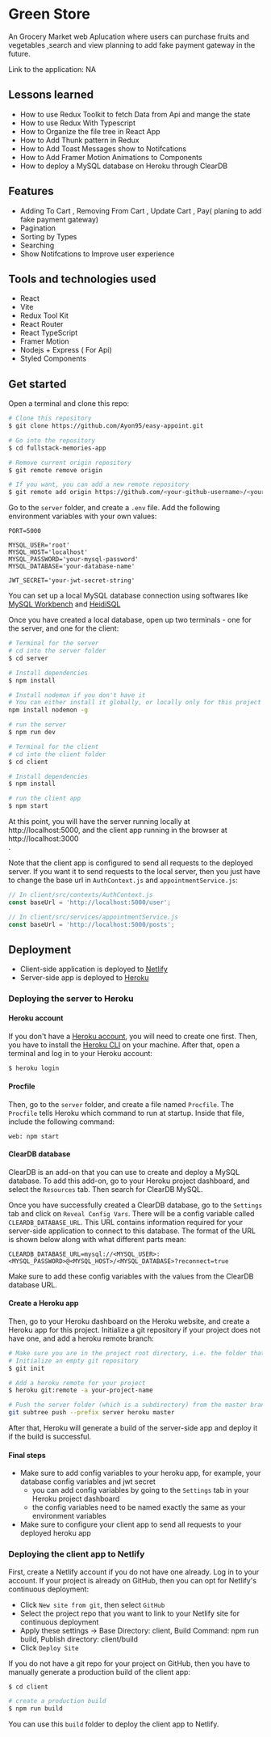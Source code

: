# Green Store

An Grocery Market web Aplucation where users can purchase fruits and vegetables ,search and view
planning to add fake payment gateway in the future.

Link to the application: NA


## Lessons learned

- How to use Redux Toolkit to fetch Data from Api and mange the state
- How to use Redux With Typescript
- How to Organize the file tree in React App
- How to Add Thunk pattern in Redux
- How to Add Toast Messages show to Notifcations
- How to Add Framer Motion Animations to Components
- How to deploy a MySQL database on Heroku through ClearDB

## Features

- Adding To Cart , Removing From Cart , Update Cart , Pay( planing to add fake payment gateway)
- Pagination
- Sorting by Types
- Searching
- Show Notifcations to Improve user experience

## Tools and technologies used

- React 
- Vite
- Redux Tool Kit
- React Router
- React TypeScript
- Framer Motion
- Nodejs + Express ( For Api)
- Styled Components


## Get started

Open a terminal and clone this repo:

```bash
# Clone this repository
$ git clone https://github.com/Ayon95/easy-appoint.git

# Go into the repository
$ cd fullstack-memories-app

# Remove current origin repository
$ git remote remove origin

# If you want, you can add a new remote repository
$ git remote add origin https://github.com/<your-github-username>/<your-repo-name>.git
```

Go to the `server` folder, and create a `.env` file. Add the following environment variables with your own values:

```dosini
PORT=5000

MYSQL_USER='root'
MYSQL_HOST='localhost'
MYSQL_PASSWORD='your-mysql-password'
MYSQL_DATABASE='your-database-name'

JWT_SECRET='your-jwt-secret-string'
```

You can set up a local MySQL database connection using softwares like [MySQL Workbench](https://www.mysql.com/products/workbench/) and [HeidiSQL](https://www.heidisql.com/)<br />

Once you have created a local database, open up two terminals - one for the server, and one for the client:

```bash
# Terminal for the server
# cd into the server folder
$ cd server

# Install dependencies
$ npm install

# Install nodemon if you don't have it
# You can either install it globally, or locally only for this project (remove the -g flag)
npm install nodemon -g

# run the server
$ npm run dev
```

```bash
# Terminal for the client
# cd into the client folder
$ cd client

# Install dependencies
$ npm install

# run the client app
$ npm start
```

At this point, you will have the server running locally at http://localhost:5000, and the client app running in the browser at http://localhost:3000<br />.

Note that the client app is configured to send all requests to the deployed server. If you want it to send requests to the local server, then you just have to change the base url in `AuthContext.js` and `appointmentService.js`:

```js
// In client/src/contexts/AuthContext.js
const baseUrl = 'http://localhost:5000/user';
```

```js
// In client/src/services/appointmentService.js
const baseUrl = 'http://localhost:5000/posts';
```

## Deployment

- Client-side application is deployed to [Netlify](https://netlify.com/)<br />
- Server-side app is deployed to [Heroku](https://www.heroku.com/home)

### Deploying the server to Heroku

#### Heroku account

If you don't have a [Heroku account](https://signup.heroku.com/), you will need to create one first. Then, you have to install the [Heroku CLI](https://devcenter.heroku.com/articles/heroku-cli) on your machine. After that, open a terminal and log in to your Heroku account:

```bash
$ heroku login
```

#### Procfile

Then, go to the `server` folder, and create a file named `Procfile`. The `Procfile` tells Heroku which command to run at startup. Inside that file, include the following command:

```
web: npm start
```

#### ClearDB database

ClearDB is an add-on that you can use to create and deploy a MySQL database. To add this add-on, go to your Heroku project dashboard, and select the `Resources` tab. Then search for ClearDB MySQL.<br />

Once you have successfully created a ClearDB database, go to the `Settings` tab and click on `Reveal Config Vars`. There will be a config variable called `CLEARDB_DATABASE_URL`. This URL contains information required for your server-side application to connect to this database. The format of the URL is shown below along with what different parts mean:

```dosini
CLEARDB_DATABASE_URL=mysql://<MYSQL_USER>:<MYSQL_PASSWORD>@<MYSQL_HOST>/<MYSQL_DATABASE>?reconnect=true
```

Make sure to add these config variables with the values from the ClearDB database URL.

#### Create a Heroku app

Then, go to your Heroku dashboard on the Heroku website, and create a Heroku app for this project. Initialize a git repository if your project does not have one, and add a heroku remote branch:

```bash
# Make sure you are in the project root directory, i.e. the folder that contains client and server sub-folders
# Initialize an empty git repository
$ git init

# Add a heroku remote for your project
$ heroku git:remote -a your-project-name

# Push the server folder (which is a subdirectory) from the master branch to the remote heroku branch
git subtree push --prefix server heroku master
```

After that, Heroku will generate a build of the server-side app and deploy it if the build is successful.<br />

#### Final steps

- Make sure to add config variables to your heroku app, for example, your database config variables and jwt secret
  - you can add config variables by going to the `Settings` tab in your Heroku project dashboard
  - the config variables need to be named exactly the same as your environment variables
- Make sure to configure your client app to send all requests to your deployed heroku app

### Deploying the client app to Netlify

First, create a Netlify account if you do not have one already. Log in to your account. If your project is already on GitHub, then you can opt for Netlify's continuous deployment:

- Click `New site from git`, then select `GitHub`
- Select the project repo that you want to link to your Netlify site for continuous deployment
- Apply these settings -> Base Directory: client, Build Command: npm run build, Publish directory: client/build
- Click `Deploy Site`

If you do not have a git repo for your project on GitHub, then you have to manually generate a production build of the client app:

```bash
$ cd client

# create a production build
$ npm run build
```

You can use this `build` folder to deploy the client app to Netlify.
